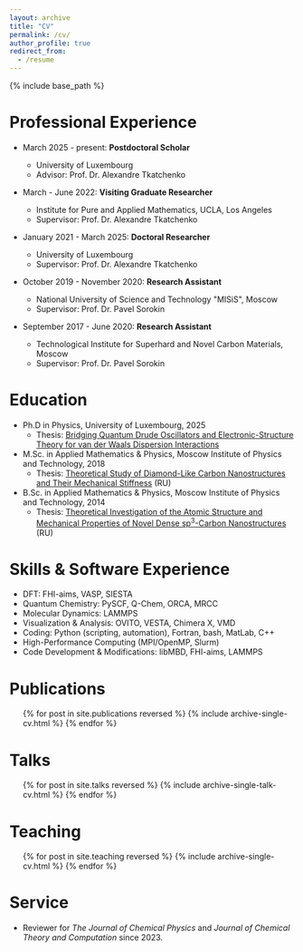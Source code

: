 ```yaml
---
layout: archive
title: "CV"
permalink: /cv/
author_profile: true
redirect_from:
  - /resume
---
```


{% include base_path %}

Professional Experience
======
* March 2025 - present: <b>Postdoctoral Scholar</b>
  * University of Luxembourg
  * Advisor: Prof. Dr. Alexandre Tkatchenko
 
* March - June 2022: <b>Visiting Graduate Researcher</b>
  * Institute for Pure and Applied Mathematics, UCLA, Los Angeles
  * Supervisor: Prof. Dr. Alexandre Tkatchenko

* January 2021 - March 2025: <b>Doctoral Researcher</b>
  * University of Luxembourg
  * Supervisor: Prof. Dr. Alexandre Tkatchenko

* October 2019 - November 2020: <b>Research Assistant</b>
  * National University of Science and Technology "MISiS", Moscow
  * Supervisor: Prof. Dr. Pavel Sorokin

* September 2017 - June 2020: <b>Research Assistant</b>
  * Technological Institute for Superhard and Novel Carbon Materials, Moscow
  * Supervisor: Prof. Dr. Pavel Sorokin

Education
======
* Ph.D in Physics, University of Luxembourg, 2025
  * Thesis: [Bridging Quantum Drude Oscillators and Electronic-Structure Theory for van der Waals Dispersion Interactions](https://tcpunilu.com/pages/assets/img/Theses/AKhabibrakhmanov2025.pdf)  
* M.Sc. in Applied Mathematics & Physics, Moscow Institute of Physics and Technology, 2018
  * Thesis: [Theoretical Study of Diamond-Like Carbon Nanostructures and Their Mechanical Stiffness](https://almaz-khabibrakhmanov.github.io/files/theses/AKhabibrakhmanov_MSc_Thesis_2020.pdf) (RU)
* B.Sc. in Applied Mathematics & Physics, Moscow Institute of Physics and Technology, 2014
  * Thesis: [Theoretical Investigation of the Atomic Structure and Mechanical Properties of Novel Dense sp<sup>3</sup>-Carbon Nanostructures](https://almaz-khabibrakhmanov.github.io/files/theses/AKhabibrakhmanov_BSc_Thesis_2018.pdf) (RU)

Skills & Software Experience
======
* DFT: FHI-aims, VASP, SIESTA
* Quantum Chemistry: PySCF, Q-Chem, ORCA, MRCC
* Molecular Dynamics: LAMMPS
* Visualization & Analysis: OVITO, VESTA, Chimera X, VMD
* Coding: Python (scripting, automation), Fortran, bash, MatLab, C++
* High-Performance Computing (MPI/OpenMP, Slurm)
* Code Development & Modifications: libMBD, FHI-aims, LAMMPS

Publications
======
  <ol reversed>{% for post in site.publications reversed %}
    {% include archive-single-cv.html %}
  {% endfor %}</ol>
  
Talks
======
  <ul>{% for post in site.talks reversed %}
    {% include archive-single-talk-cv.html  %}
  {% endfor %}</ul>
  
Teaching
======
  <ul>{% for post in site.teaching reversed %}
    {% include archive-single-cv.html %}
  {% endfor %}</ul>
  
Service
======
* Reviewer for <i>The Journal of Chemical Physics</i> and <i>Journal of Chemical Theory and Computation</i> since 2023.
